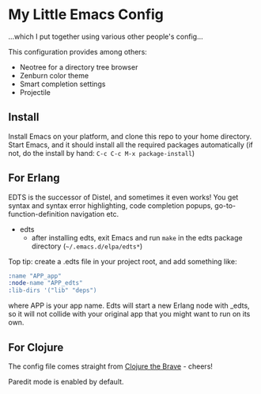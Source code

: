 
# My Little Emacs Config

...which I put together using various other people's config...

This configuration provides among others:
* Neotree for a directory tree browser
* Zenburn color theme
* Smart completion settings
* Projectile

## Install

Install Emacs on your platform, and clone this repo to your home directory. Start Emacs, and it should install all the required packages automatically (if not, do the install by hand: `C-c C-c M-x package-install`)


## For **Erlang**

EDTS is the successor of Distel, and sometimes it even works! You get syntax and syntax error highlighting, code completion popups, go-to-function-definition navigation etc. 

* edts
  * after installing edts, exit Emacs and run `make` in the edts package directory (`~/.emacs.d/elpa/edts*`)

Top tip: create a .edts file in your project root, and add something like:

```erlang
:name "APP_app"
:node-name "APP_edts"
:lib-dirs '("lib" "deps")
```

where APP is your app name. Edts will start a new Erlang node with _edts, so it will not collide with your original app that you might want to run on its own.

## For **Clojure**

The config file comes straight from [Clojure the Brave](https://www.nostarch.com/clojure) - cheers!

Paredit mode is enabled by default.